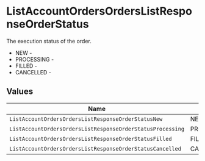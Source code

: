 # ListAccountOrdersOrdersListResponseOrderStatus

The execution status of the order.
* NEW - 
* PROCESSING - 
* FILLED - 
* CANCELLED - 


## Values

| Name                                                       | Value                                                      |
| ---------------------------------------------------------- | ---------------------------------------------------------- |
| `ListAccountOrdersOrdersListResponseOrderStatusNew`        | NEW                                                        |
| `ListAccountOrdersOrdersListResponseOrderStatusProcessing` | PROCESSING                                                 |
| `ListAccountOrdersOrdersListResponseOrderStatusFilled`     | FILLED                                                     |
| `ListAccountOrdersOrdersListResponseOrderStatusCancelled`  | CANCELLED                                                  |